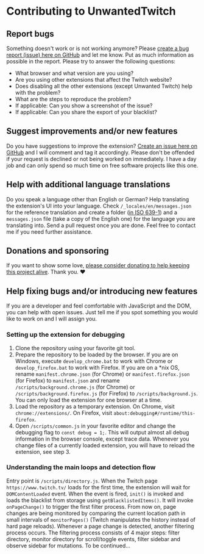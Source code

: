 ﻿# Contributing to UnwantedTwitch

## Report bugs
Something doesn't work or is not working anymore? Please [create a bug report (issue) here on GitHub](https://github.com/kwaschny/unwanted-twitch/issues) and let me know. Put as much information as possible in the report. Please try to answer the following questions:

- What browser and what version are you using?
- Are you using other extensions that affect the Twitch website?
- Does disabling all the other extensions (except Unwanted Twitch) help with the problem?
- What are the steps to reproduce the problem?
- If applicable: Can you show a screenshot of the issue?
- If applicable: Can you share the export of your blacklist?

## Suggest improvements and/or new features
Do you have suggestions to improve the extension? [Create an issue here on GitHub](https://github.com/kwaschny/unwanted-twitch/issues) and I will comment and tag it accordingly. Please don't be offended if your request is declined or not being worked on immediately. I have a day job and can only spend so much time on free software projects like this one.

## Help with additional language translations
Do you speak a language other than English or German? Help translating the extension's UI into your language. Check `/_locales/en/messages.json` for the reference translation and create a folder ([in ISO 639-1](https://en.wikipedia.org/wiki/List_of_ISO_639-1_codes)) and a `messages.json` file (take a copy of the English one) for the language you are translating into. Send a pull request once you are done. Feel free to contact me if you need further assistance.

## Donations and sponsoring
If you want to show some love, [please consider donating to help keeping this project alive](https://www.paypal.me/devservice/5eur). Thank you. ❤️

## Help fixing bugs and/or introducing new features
If you are a developer and feel comfortable with JavaScript and the DOM, you can help with open issues. Just tell me if you spot something you would like to work on and I will assign you.

### Setting up the extension for debugging
1. Clone the repository using your favorite git tool.
2. Prepare the repository to be loaded by the browser. If you are on Windows, execute `develop_chrome.bat` to work with Chrome or `develop_firefox.bat` to work with Firefox. If you are on a *nix OS, rename `manifest.chrome.json` (for Chrome) or `manifest.firefox.json` (for Firefox) to `manifest.json` and rename `/scripts/background.chrome.js` (for Chrome) or `/scripts/background.firefox.js` (for Firefox) to `/scripts/background.js`. You can only load the extension for one browser at a time.
3. Load the repository as a temporary extension. On Chrome, visit `chrome://extensions/`. On Firefox, visit `about:debugging#/runtime/this-firefox`.
4. Open `/scripts/common.js` in your favorite editor and change the debugging flag to `const debug = 1;`. This will output almost all debug information in the browser console, except trace data. Whenever you change files of a currently loaded extension, you will have to reload the extension, see step 3.

### Understanding the main loops and detection flow
Entry point is `/scripts/directory.js`. When the Twitch page `https://www.twitch.tv/` loads for the first time, the extension will wait for `DOMContentLoaded` event. When the event is fired, `init()` is invoked and loads the blacklist from storage using `getBlacklistedItems()`. It will invoke `onPageChange()` to trigger the first filter process. From now on, page changes are being monitored by comparing the current location path in small intervals of `monitorPages()` (Twitch manipulates the history instead of hard page reloads). Whenever a page change is detected, another filtering process occurs. The filtering process consists of 4 major steps: filter directory, monitor directory for scroll/toggle events, filter sidebar and observe sidebar for mutations. To be continued...